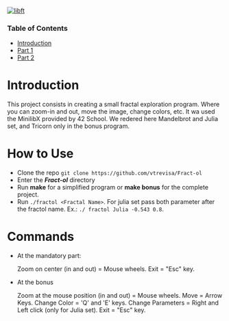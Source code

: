 [![libft](https://user-images.githubusercontent.com/102623863/204099288-622dbe68-cf6a-4860-b025-540b798b8128.png)](https://linktr.ee/vtrevisa)

### **Table of Contents**
* [Introduction](#introduction)
* [Part 1]()
* [Part 2]()

# Introduction

This project consists in creating a small fractal exploration program. Where you can zoom-in and out, move the image, change colors, etc. It wa used the MinilibX provided by 42 School. We redered here Mandelbrot and Julia set, and Tricorn only in the bonus program.

# How to Use

* Clone the repo ```git clone https://github.com/vtrevisa/Fract-ol```
* Enter the ***Fract-ol*** directory
* Run **make** for a simplified program or **make bonus** for the complete project.
* Run ```./fractol <Fractal Name>```. For julia set pass both parameter after the fractol name. Ex.: ```./ fractol Julia -0.543 0.8```.

# Commands

* At the mandatory part:

    Zoom on center (in and out) = Mouse wheels.
    Exit = "Esc" key.
 
* At the bonus

    Zoom at the mouse position (in and out) = Mouse wheels.
    Move = Arrow Keys.
    Change Color =  'Q' and 'E' keys.
    Change Parameters = Right and Left click (only for Julia set).
    Exit = "Esc" key.
    
